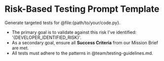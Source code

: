 # Risk-Based Testing Prompt Template

Generate targeted tests for @file:{path/to/your/code.py}.
- The primary goal is to validate against this risk I've identified: '{DEVELOPER_IDENTIFIED_RISK}'.
- As a secondary goal, ensure all **Success Criteria** from our Mission Brief are met.
- All tests must adhere to the patterns in @team/testing-guidelines.md.
